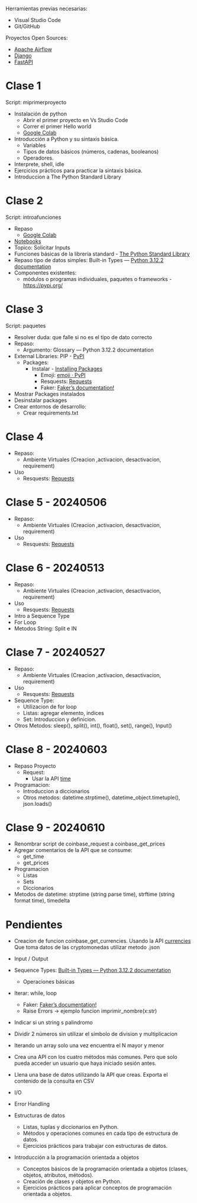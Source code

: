 Herramientas previas necesarias:
- Visual Studio Code
- Git/GitHub

Proyectos Open Sources:
- [Apache Airflow](https://github.com/apache/airflow) 
- [Django](https://github.com/django/django)
- [FastAPI](https://github.com/tiangolo/fastapi)


# Clase 1 
Script: miprimerproyecto
- Instalación de python
   - Abrir el primer proyecto en Vs Studio Code
   - Correr el primer Hello world
   - [Google Colab](https://colab.google/)
- Introducción a Python y su sintaxis básica.
   - Variables
   - Tipos de datos básicos (números, cadenas, booleanos) 
   - Operadores.
- Interprete, shell, idle
- Ejercicios prácticos para practicar la sintaxis básica.
- Introduccion a The Python Standard Library 

# Clase 2
Script: introafunciones
- Repaso
  - [Google Colab](https://colab.google/)
- [Notebooks](https://jupyter.org/)
- Topico: Solicitar Inputs
- Funciones básicas de la librería standard - [The Python Standard Library](https://docs.python.org/3/library/index.html)
- Repaso tipo de datos simples: Built-in Types — [Python 3.12.2 documentation](https://docs.python.org/3/library/stdtypes.html)
- Componentes existentes: 
  - módulos o programas individuales, paquetes o frameworks - https://pypi.org/ 

# Clase 3
Script: paquetes
- Resolver duda: que falle si no es el tipo de dato correcto
- Repaso:
  - Argumento: Glossary — Python 3.12.2 documentation 
- External Libraries: PIP - [PyPI](https://pypi.org/)
  - Packages: 
    - Instalar - [Installing Packages](https://docs.python.org/3/library/venv.html) 
        - Emoji: [emoji · PyPI](https://pypi.org/project/emoji/)
        - Resquests: [Requests](https://requests.readthedocs.io/en/latest/)
        - Faker: [Faker’s documentation!](https://faker.readthedocs.io/en/master/)
- Mostrar Packages instalados
- Desinstalar packages
- Crear entornos de desarrollo:
    - Crear requirements.txt

# Clase 4
- Repaso:
  - Ambiente Virtuales (Creacion ,activacion, desactivacion, requirement)
- Uso
  - Resquests: [Requests](https://requests.readthedocs.io/en/latest/)

# Clase 5 - 20240506
- Repaso:
  - Ambiente Virtuales (Creacion ,activacion, desactivacion, requirement)
- Uso
  - Resquests: [Requests](https://requests.readthedocs.io/en/latest/)

# Clase 6 - 20240513
- Repaso:
  - Ambiente Virtuales (Creacion ,activacion, desactivacion, requirement)
- Uso
  - Resquests: [Requests](https://requests.readthedocs.io/en/latest/)
- Intro a Sequence Type
- For Loop
- Metodos String: Split e IN
  
# Clase 7 - 20240527
- Repaso:
  - Ambiente Virtuales (Creacion ,activacion, desactivacion, requirement)
- Uso
  - Resquests: [Requests](https://requests.readthedocs.io/en/latest/)
- Sequence Type:
  - Utilizacion de for loop
  - Listas: agregar elemento, indices
  - Set: Introduccion y definicion.
- Otros Metodos: sleep(), split(), int(), float(), set(), range(), Input()

# Clase 8 - 20240603
- Repaso Proyecto
  - Request:
    - Usar la API [time](https://api.coinbase.com/v2/time)
- Programacion:
  - Introduccion a diccionarios
  - Otros metodos: datetime.strptime(), datetime_object.timetuple(), json.loads()

# Clase 9 - 20240610
- Renombrar script de coinbase_request a coinbase_get_prices
- Agregar comentarios de la API que se consume:
  - get_time
  - get_prices 
- Programacion
  - Listas
  - Sets
  - Diccionarios
- Metodos de datetime: strptime (string parse time), strftime (string format time), timedelta


# Pendientes
- Creacion de funcion coinbase_get_currencies. Usando la API [currencies](https://api.coinbase.com/v2/currencies/) Que toma datos de las cryptomonedas utilizar metodo .json
- Input / Output
- Sequence Types: [Built-in Types — Python 3.12.2 documentation](https://docs.python.org/3/library/stdtypes.html#sequence-types-list-tuple-range) 
    - Operaciones básicas
- Iterar: while, loop
  - Faker: [Faker’s documentation!](https://faker.readthedocs.io/en/master/)
  - Raise Errors -> ejemplo funcion imprimir_nombre(x:str)

- Indicar si un string s palindromo
- Dividir 2 números sin utilizar el símbolo de division y multiplicacion
- Iterando un array solo una vez encuentra el N mayor y menor
- Crea una API con los cuatro métodos más comunes. Pero que solo pueda acceder un usuario que haya iniciado sesión antes.
- Llena una base de datos utilizando la API que creas. Exporta el contenido de la consulta en CSV

- I/O
- Error Handling

- Estructuras de datos
  - Listas, tuplas y diccionarios en Python.
  - Métodos y operaciones comunes en cada tipo de estructura de datos.
  - Ejercicios prácticos para trabajar con estructuras de datos.

- Introducción a la programación orientada a objetos
  - Conceptos básicos de la programación orientada a objetos (clases, objetos, atributos, métodos).
  - Creación de clases y objetos en Python.
  - Ejercicios prácticos para aplicar conceptos de programación orientada a objetos.
